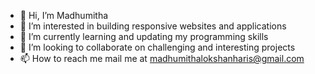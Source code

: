 - 👋 Hi, I’m Madhumitha
- 👀 I’m interested in building responsive websites and applications
- 🌱 I’m currently learning and updating my programming skills
- 💞️ I’m looking to collaborate on challenging and interesting projects
- 📫 How to reach me mail me at madhumithalokshanharis@gmail.com

<!---
its-madhumitha/its-madhumitha is a ✨ special ✨ repository because its `README.md` (this file) appears on your GitHub profile.
You can click the Preview link to take a look at your changes.
--->
